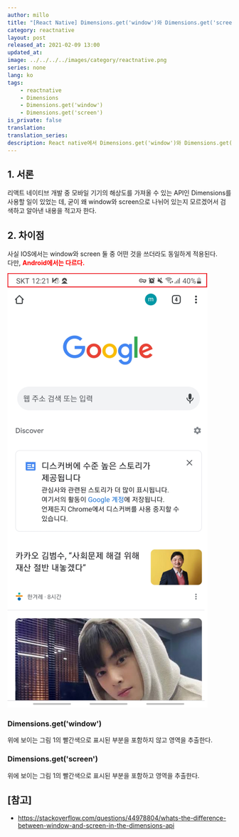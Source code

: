 ```yaml
---
author: millo
title: "[React Native] Dimensions.get('window')와 Dimensions.get('screen')의 차이점"
category: reactnative
layout: post
released_at: 2021-02-09 13:00
updated_at:
image: ../../../../images/category/reactnative.png
series: none
lang: ko
tags:
    - reactnative
    - Dimensions
    - Dimensions.get('window')
    - Dimensions.get('screen')
is_private: false
translation:
translation_series:
description: React native에서 Dimensions.get('window')와 Dimensions.get('screen')의 차이를 알아보자.
---
```


## 1. 서론

리액트 네이티브 개발 중 모바일 기기의 해상도를 가져올 수 있는 API인 Dimensions를 사용할 일이 있었는 데, 굳이 왜 window와 screen으로 나뉘어 있는지 모르겠어서 검색하고 알아낸 내용을 적고자 한다.

## 2. 차이점

사실 IOS에서는 window와 screen 둘 중 어떤 것을 쓰더라도 동일하게 적용된다. <br />
다만, <span style="color:red">**Android에서는 다르다.**</span>

![](../../../../images/2021/02/dimension.png)

### Dimensions.get('window')

위에 보이는 그림 1의 빨간색으로 표시된 부분을 포함하지 않고 영역을 추출한다.

### Dimensions.get('screen')

위에 보이는 그림 1의 빨간색으로 표시된 부분을 포함하고 영역을 추출한다.

## [참고]

-   https://stackoverflow.com/questions/44978804/whats-the-difference-between-window-and-screen-in-the-dimensions-api

